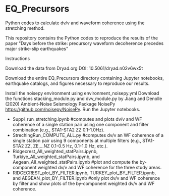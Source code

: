 # EQ_Precursors
Python codes to calculate dv/v and waveform coherence using the stretching method. 

This repository contains the Python codes to reproduce the results of the paper
"Days before the strike: precursory waveform decoherence
precedes major strike-slip earthquakes"

Instructions

Download the data from Dryad.org DOI: 10.5061/dryad.n02v6wx5t

Download the entire EQ_Precursors directory containing Jupyter notebooks, earthquake catalogs, and figures necessary to reproduce our results.

Install the noisepy environment using environment_noisepy.yml
Download the functions stacking_module.py and dvv_module.py by Jiang and Denolle (2020) Ambient-Noise Seismology Package NoisePy https://github.com/noisepy/NoisePy. 
Run the Jupyter notebooks.

* Suppl_run_stretching.ipynb #computes and plots dv/v and WF coherence of a single station pair using one component and filter combination (e.g., STA1-STA2 ZZ 0.1-1.0Hz).
* StrechingRun_COMPUTE_ALL.py #computes dv/v an WF coherence of a single station pair using 9 components at multiple filters (e.g., STA1-STA2 ZZ, ZE,...NZ 0.1-0.5 Hz, 0.1-1.0 Hz, etc.).
* Ridgecrest_All_weighted_statPairs.ipynb, Turkiye_All_weighted_statPairs.ipynb, and Aegean_All_weighted_statPairs.ipynb #plot and compute the by-component weighted dv/v and WF coherence for the three study areas.
* RIDGECREST_plot_BY_FILTER.ipynb, TURKEY_plot_BY_FILTER.ipynb, and AEGEAN_plot_BY_FILTER.ipynb #only plot dv/v and WF coherence by filter and show plots of the by-component weighted dv/v and WF coherence.




